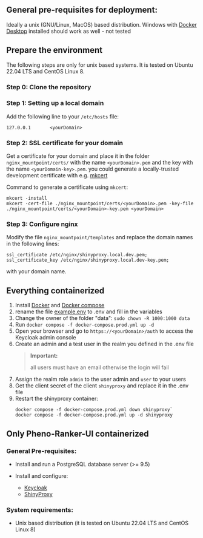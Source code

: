 ## General pre-requisites for deployment:

Ideally a unix (GNU/Linux, MacOS) based distribution.
Windows with [Docker Desktop](https://docs.docker.com/desktop/install/windows-install) installed should work as well - not tested

## Prepare the environment

The following steps are only for unix based systems.
It is tested on Ubuntu 22.04 LTS and CentOS Linux 8.

### Step 0: Clone the repository

### Step 1: Setting up a local domain

Add the following line to your `/etc/hosts` file:

```
127.0.0.1       <yourDomain>
```

### Step 2: SSL certificate for your domain

Get a certificate for your domain and place it in the folder `nginx_mountpoint/certs/` with the name `<yourDomain>.pem` and the key with the name `<yourDomain-key>.pem`.
you could generate a locally-trusted development certificate with e.g. [mkcert](https://github.com/FiloSottile/mkcert)

Command to generate a certificate using `mkcert`:

```shell
mkcert -install
mkcert -cert-file ./nginx_mountpoint/certs/<yourDomain>.pem -key-file ./nginx_mountpoint/certs/<yourDomain>-key.pem <yourDomain>
```

### Step 3: Configure nginx

Modify the file `nginx_mountpoint/templates` and replace the domain names in the following lines:

```
ssl_certificate /etc/nginx/shinyproxy.local.dev.pem;
ssl_certificate_key /etc/nginx/shinyproxy.local.dev-key.pem;
```

with your domain name.

## Everything containerized

1. Install [Docker](https://docs.docker.com/get-docker/) and [Docker compose](https://docs.docker.com/compose/install/)
2. rename the file [example.env](https://github.com/CNAG-Biomedical-Informatics/pheno-ranker-ui/blob/main/example.env) to .env and fill in the variables
3. Change the owner of the folder "data": `sudo chown -R 1000:1000 data`
4. Run `docker compose -f docker-compose.prod.yml up -d`
5. Open your browser and go to `https://<yourDomain>/auth` to access the Keycloak admin console
6. Create an admin and a test user in the realm you defined in the .env file
    > **Important:** 
    >
    > all users must have an email otherwise the login will fail
7. Assign the realm role `admin` to the user admin and `user` to your users
8. Get the client secret of the client `shinyproxy` and replace it in the .env file
9. Restart the shinyproxy container:
    ```
    docker compose -f docker-compose.prod.yml down shinyproxy`
    docker compose -f docker-compose.prod.yml up -d shinyproxy
    ```

## Only Pheno-Ranker-UI containerized

### General Pre-requisites:

- Install and run a PostgreSQL database server (>= 9.5)

- Install and configure: 
	- [Keycloak](https://www.keycloak.org/)
  - [ShinyProxy](https://www.shinyproxy.io/)

### System requirements:
- Unix based distribution (it is tested on Ubuntu 22.04 LTS and CentOS Linux 8)
